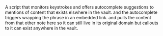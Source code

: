 A script that monitors keystrokes and offers autocomplete suggestions to mentions of content that exists elswhere in the vault. and the autocomplete triggers wrapping the phrase in an embedded link. and pulls the content from that other note here so it can still live in its original domain but callouts to it can exist anywhere in the vault.